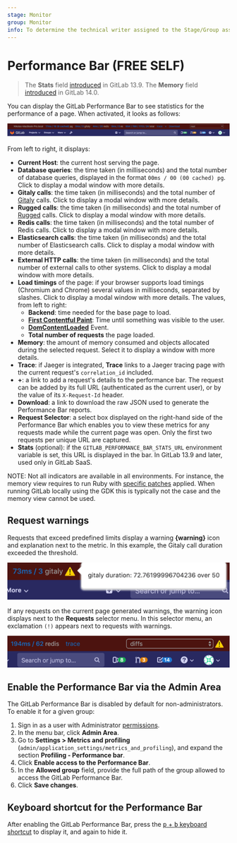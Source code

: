 ```yaml
---
stage: Monitor
group: Monitor
info: To determine the technical writer assigned to the Stage/Group associated with this page, see https://about.gitlab.com/handbook/engineering/ux/technical-writing/#assignments
---
```


# Performance Bar **(FREE SELF)**

> The **Stats** field [introduced](https://gitlab.com/gitlab-org/gitlab/-/issues/271551) in GitLab 13.9.
> The **Memory** field [introduced](https://gitlab.com/gitlab-org/gitlab/-/issues/330736) in GitLab 14.0.

You can display the GitLab Performance Bar to see statistics for the performance
of a page. When activated, it looks as follows:

![Performance Bar](img/performance_bar.png)

From left to right, it displays:

- **Current Host**: the current host serving the page.
- **Database queries**: the time taken (in milliseconds) and the total number
  of database queries, displayed in the format `00ms / 00 (00 cached) pg`. Click to display
  a modal window with more details.
- **Gitaly calls**: the time taken (in milliseconds) and the total number of
  [Gitaly](../../gitaly/index.md) calls. Click to display a modal window with more
  details.
- **Rugged calls**: the time taken (in milliseconds) and the total number of
  [Rugged](../../nfs.md#improving-nfs-performance-with-gitlab) calls.
  Click to display a modal window with more details.
- **Redis calls**: the time taken (in milliseconds) and the total number of
  Redis calls. Click to display a modal window with more details.
- **Elasticsearch calls**: the time taken (in milliseconds) and the total number of
  Elasticsearch calls. Click to display a modal window with more details.
- **External HTTP calls**: the time taken (in milliseconds) and the total
  number of external calls to other systems. Click to display a modal window
  with more details.
- **Load timings** of the page: if your browser supports load timings (Chromium
  and Chrome) several values in milliseconds, separated by slashes.
  Click to display a modal window with more details. The values, from left to right:
  - **Backend**: time needed for the base page to load.
  - [**First Contentful Paint**](https://web.dev/first-contentful-paint/):
    Time until something was visible to the user.
  - [**DomContentLoaded**](https://developers.google.com/web/fundamentals/performance/critical-rendering-path/measure-crp) Event.
  - **Total number of requests** the page loaded.
- **Memory**: the amount of memory consumed and objects allocated during the selected request.
  Select it to display a window with more details.
- **Trace**: if Jaeger is integrated, **Trace** links to a Jaeger tracing page
  with the current request's `correlation_id` included.
- **+**: a link to add a request's details to the performance bar. The request
  can be added by its full URL (authenticated as the current user), or by the value of
  its `X-Request-Id` header.
- **Download**: a link to download the raw JSON used to generate the Performance Bar reports.
- **Request Selector**: a select box displayed on the right-hand side of the
  Performance Bar which enables you to view these metrics for any requests made while
  the current page was open. Only the first two requests per unique URL are captured.
- **Stats** (optional): if the `GITLAB_PERFORMANCE_BAR_STATS_URL` environment variable is set,
  this URL is displayed in the bar. In GitLab 13.9 and later, used only in GitLab SaaS.

NOTE:
Not all indicators are available in all environments. For instance, the memory view
requires to run Ruby with [specific patches](https://gitlab.com/gitlab-org/gitlab-build-images/-/blob/master/patches/ruby/2.7.2/thread-memory-allocations-2.7.patch) applied.
When running GitLab locally using the GDK this is typically not the case and the memory view cannot be used.

## Request warnings

Requests that exceed predefined limits display a warning **{warning}** icon and
explanation next to the metric. In this example, the Gitaly call duration
exceeded the threshold.

![Gitaly call duration exceeded threshold](img/performance_bar_gitaly_threshold.png)

If any requests on the current page generated warnings, the warning icon displays
next to the **Requests** selector menu. In this selector menu, an exclamation `(!)`
appears next to requests with warnings.

![Request selector showing two requests with warnings](img/performance_bar_request_selector_warning.png)

## Enable the Performance Bar via the Admin Area

The GitLab Performance Bar is disabled by default for non-administrators. To enable it
for a given group:

1. Sign in as a user with Administrator [permissions](../../../user/permissions.md).
1. In the menu bar, click **Admin Area**.
1. Go to **Settings > Metrics and profiling**
   (`admin/application_settings/metrics_and_profiling`), and expand the section
   **Profiling - Performance bar**.
1. Click **Enable access to the Performance Bar**.
1. In the **Allowed group** field, provide the full path of the group allowed
   to access the GitLab Performance Bar.
1. Click **Save changes**.

## Keyboard shortcut for the Performance Bar

After enabling the GitLab Performance Bar, press the [<kbd>p</kbd> +
<kbd>b</kbd> keyboard shortcut](../../../user/shortcuts.md) to display it, and
again to hide it.
